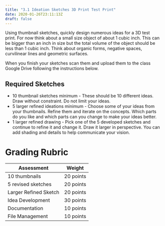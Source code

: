 ```yaml
---
title: "3.1 Ideation Sketches 3D Print Test Print"
date: 2020-01-26T23:11:13Z
draft: false
---
```


Using thumbnail sketches, quickly design numerous ideas for a 3D test print. For now think about a small size object of about 1 cubic inch. This can be bigger than an inch in size but the total volume of the object should be less than 1 cubic inch. Think about organic forms, negative spaces, curvilinear lines and geometric surfaces.

When you finish your sketches scan them and upload them to the class Google Drive following the instructions below.

## Required Sketches

- 10 thumbnail sketches minimum - These should be 10 different ideas. Draw without constraint. Do not limit your ideas.
- 5 larger refined ideations minimum - Choose some of your ideas from your thumbnails. Refine them and iterate on the concepts. Which parts do you like and which parts can you change to make your ideas better.
- 1 larger refined drawing - Pick one of the 5 developed sketches and continue to refine it and change it. Draw it larger in perspective. You can add shading and details to help communicate your vision.

# Grading Rubric

| Assessment            | Weight    |
| --------------------- | --------- |
| 10 thumbnails         | 20 points |
| 5 revised sketches    | 20 points |
| Larger Refined Sketch | 20 points |
| Idea Development      | 30 points |
| Documentation         | 10 points |
| File Management       | 10 points |
